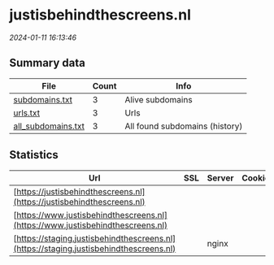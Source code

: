 # justisbehindthescreens.nl
*2024-01-11 16:13:46*
## Summary data
| File       | Count | Info |
|------------|-------|------|
|[subdomains.txt](/data/justisbehindthescreens.nl/subdomains.txt)|3|Alive subdomains|
|[urls.txt](/data/justisbehindthescreens.nl/urls.txt)|3|Urls|
|[all_subdomains.txt](/data/justisbehindthescreens.nl/all_subdomains.txt)|3|All found subdomains (history)|
## Statistics
| Url | SSL | Server | Cookie | HSTS | CSP | XFO | XXP | RP | Tech |Title |
|------------|-------|------|------|------|------|------|------|------|------|------|
|[https://justisbehindthescreens.nl](https://justisbehindthescreens.nl)| || | | | | | :white_check_mark: |||
|[https://www.justisbehindthescreens.nl](https://www.justisbehindthescreens.nl)| || | | | | | :white_check_mark: |||
|[https://staging.justisbehindthescreens.nl](https://staging.justisbehindthescreens.nl)| |nginx| | | | | | :white_check_mark: |Nginx UIKit|mei 2022 | Justi...|